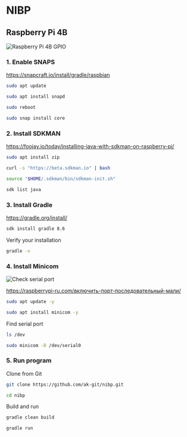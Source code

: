 # NIBP

## Raspberry Pi 4B

![Raspberry Pi 4B GPIO](https://raspberrypi-ru.com/wp-content/uploads/2020/07/gpios-diagram-939x528.png)

### 1. Enable SNAPS

https://snapcraft.io/install/gradle/raspbian

```bash
sudo apt update
```

```bash
sudo apt install snapd
```

```bash
sudo reboot
```

```bash
sudo snap install core
```

### 2. Install SDKMAN

https://foojay.io/today/installing-java-with-sdkman-on-raspberry-pi/

```bash
sudo apt install zip
```

```bash
curl -s "https://beta.sdkman.io" | bash
```

```bash
source "$HOME/.sdkman/bin/sdkman-init.sh"
```

```bash
sdk list java
```

### 3. Install Gradle

https://gradle.org/install/

```bash
sdk install gradle 8.6
```

Verify your installation

```bash
gradle -v
```

### 4. Install Minicom

![Check serial port](https://raspberrypi-ru.com/wp-content/uploads/2020/07/connexion_serie_test-939x528.jpg)

https://raspberrypi-ru.com/включить-порт-последовательный-мали/

```bash
sudo apt update -y
```

```bash
sudo apt install minicom -y
```

Find serial port

```bash
ls /dev
```

```bash
sudo minicom -D /dev/serial0
```

### 5. Run program

Clone from Git

```bash
git clone https://github.com/ak-git/nibp.git
```

```bash
cd nibp
```

Build and run

```bash
gradle clean build
```

```bash
gradle run
```
